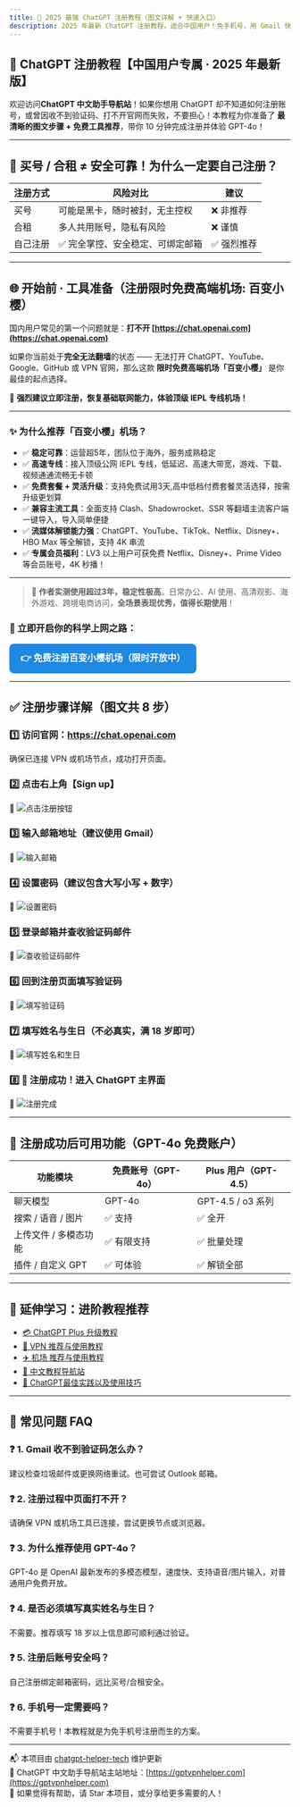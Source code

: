 ```yaml
---
title: 🚀 2025 最强 ChatGPT 注册教程（图文详解 + 快速入口）
description: 2025 年最新 ChatGPT 注册教程，适合中国用户！免手机号，用 Gmail 快速注册，8 步图文详解，10 分钟完成，新手轻松上手，助您使用最新AI工具提升工作学习效率
---
```


## 📝 ChatGPT 注册教程【中国用户专属 · 2025 年最新版】

欢迎访问**ChatGPT 中文助手导航站**！如果你想用 ChatGPT 却不知道如何注册账号，或曾因收不到验证码、打不开官网而失败，不要担心！本教程为你准备了 **最清晰的图文步骤 + 免费工具推荐**，带你 10 分钟完成注册并体验 GPT-4o！

---

## 🚫 买号 / 合租 ≠ 安全可靠！为什么一定要自己注册？

| 注册方式 | 风险对比 | 建议 |
|----------|----------|------|
| 买号     | 可能是黑卡，随时被封，无主控权 | ❌ 非推荐 |
| 合租     | 多人共用账号，隐私有风险 | ❌ 谨慎 |
| 自己注册 | ✅ 完全掌控、安全稳定、可绑定邮箱 | ✅ 强烈推荐 |

---


## 🌐 开始前 · 工具准备（注册限时免费高端机场: **百变小樱**）

国内用户常见的第一个问题就是：**打不开 [https://chat.openai.com](https://chat.openai.com)**

如果你当前处于**完全无法翻墙**的状态 —— 无法打开 ChatGPT、YouTube、Google、GitHub 或 VPN 官网，那么这款 **限时免费高端机场「百变小樱」** 是你最佳的起点选择。

📌 **强烈建议立即注册，恢复基础联网能力，体验顶级 IEPL 专线机场！**

---

### ✨ 为什么推荐「百变小樱」机场？

- ✅ **稳定可靠**：运营超5年，团队位于海外，服务成熟稳定
- ✅ **高速专线**：接入顶级公网 IEPL 专线，低延迟、高速大带宽，游戏、下载、视频通通流畅无卡顿
- ✅ **免费套餐 + 灵活升级**：支持免费试用3天,高中低档付费套餐灵活选择，按需升级更划算
- ✅ **兼容主流工具**：全面支持 Clash、Shadowrocket、SSR 等翻墙主流客户端一键导入，导入简单便捷
- ✅ **流媒体解锁能力强**：ChatGPT、YouTube、TikTok、Netflix、Disney+、HBO Max 等全解锁，支持 4K 串流
- ✅ **专属会员福利**：LV3 以上用户可获免费 Netflix、Disney+、Prime Video 等会员账号，4K 秒播！

---

> 🧠 **作者实测使用超过3年，稳定性极高**。日常办公、AI 使用、高清观影、海外游戏、跨境电商访问，**全场景表现优秀，值得长期使用**！


### 🔗 立即开启你的科学上网之路：

<p style="margin-top: 12px;">
  <a href="https://bbxy.xn--cesw6hd3s99f.com/auth/register?code=FFHk" target="_blank" style="display: inline-block; padding: 12px 20px; background-color: #1E88E5; color: white; font-size: 16px; font-weight: bold; border-radius: 8px; text-decoration: none;">
    👉 免费注册百变小樱机场（限时开放中）
  </a>
</p>


---


## ✅ 注册步骤详解（图文共 8 步）

### 1️⃣ 访问官网：https://chat.openai.com  
确保已连接 VPN 或机场节点，成功打开页面。

### 2️⃣ 点击右上角【Sign up】  
📸 ![点击注册按钮](./assets/step02_click-signup.jpg)

### 3️⃣ 输入邮箱地址（建议使用 Gmail）  
📸 ![输入邮箱](./assets/step03_enter-email.jpg)

### 4️⃣ 设置密码（建议包含大写小写 + 数字）  
📸 ![设置密码](./assets/step04_set-password.jpg)

### 5️⃣ 登录邮箱并查收验证码邮件  
📸 ![查收验证码邮件](./assets/step05_check-email.jpg)

### 6️⃣ 回到注册页面填写验证码  
📸 ![填写验证码](./assets/step06_enter-code.jpg)

### 7️⃣ 填写姓名与生日（不必真实，满 18 岁即可）  
📸 ![填写姓名和生日](./assets/step07_fill-name-birthday.jpg)

### 8️⃣ 🎉 注册成功！进入 ChatGPT 主界面  
📸 ![注册完成](./assets/step08_main_page.jpg)

---

## 🌟 注册成功后可用功能（GPT-4o 免费账户）

| 功能模块 | 免费账号（GPT-4o） | Plus 用户（GPT-4.5） |
|----------|--------------------|------------------------|
| 聊天模型 | GPT-4o             | GPT-4.5 / o3 系列 |
| 搜索 / 语音 / 图片 | ✅ 支持 | ✅ 全开 |
| 上传文件 / 多模态功能 | ✅ 有限支持 | ✅ 批量处理 |
| 插件 / 自定义 GPT | ✅ 可体验 | ✅ 解锁全部 |

---

## 📘 延伸学习：进阶教程推荐

- [💳 ChatGPT Plus 升级教程](https://gptvpnhelper.com/chatgpt-plus-guide/)
- [🔐 VPN 推荐与使用教程](https://gptvpnhelper.com/network-access/)
- [✈️ 机场 推荐与使用教程](https://gptvpnhelper.com/airport-access/)
- [📘 中文教程导航站](https://gptvpnhelper.com/)
- [📘 ChatGPT最佳实践以及使用技巧](https://gptvpnhelper.com/guide/)

---
## 🙋 常见问题 FAQ

### ❓ 1. Gmail 收不到验证码怎么办？
建议检查垃圾邮件或更换网络重试。也可尝试 Outlook 邮箱。

### ❓ 2. 注册过程中页面打不开？
请确保 VPN 或机场工具已连接，尝试更换节点或浏览器。

### ❓ 3. 为什么推荐使用 GPT-4o？
GPT-4o 是 OpenAI 最新发布的多模态模型，速度快、支持语音/图片输入，对普通用户免费开放。

### ❓ 4. 是否必须填写真实姓名与生日？
不需要。推荐填写 18 岁以上信息即可顺利通过验证。

### ❓ 5. 注册后账号安全吗？
自己注册绑定邮箱密码，远比买号/合租安全。

### ❓ 6. 手机号一定需要吗？
不需要手机号！本教程就是为免手机号注册而生的方案。


---

📬 本项目由 [chatgpt-helper-tech](https://github.com/chatgpt-helper-tech) 维护更新  
🔗 ChatGPT 中文助手导航站主站地址：[https://gptvpnhelper.com](https://gptvpnhelper.com)  
🌟 如果觉得有帮助，请 Star 本项目，或分享给更多需要的人！
